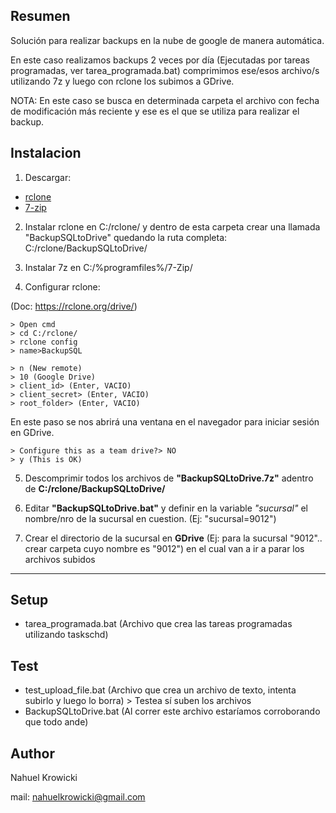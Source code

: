 ## Resumen

Solución para realizar backups en la nube de google de manera automática.

En este caso realizamos backups 2 veces por día (Ejecutadas por tareas programadas, ver tarea_programada.bat) comprimimos ese/esos archivo/s utilizando 7z y luego con rclone los subimos a GDrive.

NOTA: En este caso se busca en determinada carpeta el archivo con fecha de modificación más reciente y ese es el que se utiliza para realizar el backup.

## Instalacion

1. Descargar:
* [rclone](https://rclone.org/downloads/)
* [7-zip](https://www.7-zip.org/download.html)

2. Instalar rclone en C:/rclone/ y dentro de esta carpeta crear una llamada "BackupSQLtoDrive" quedando la ruta completa: C:/rclone/BackupSQLtoDrive/

3. Instalar 7z en C:/%programfiles%/7-Zip/

4. Configurar rclone:

(Doc: https://rclone.org/drive/)

	> Open cmd
	> cd C:/rclone/
	> rclone config
	> name>BackupSQL

	> n (New remote)
	> 10 (Google Drive)
	> client_id> (Enter, VACIO)
	> client_secret> (Enter, VACIO)
	> root_folder> (Enter, VACIO)

En este paso se nos abrirá una ventana en el navegador para iniciar sesión en GDrive.

	> Configure this as a team drive?> NO
	> y (This is OK)

5. Descomprimir todos los archivos de **"BackupSQLtoDrive.7z"** adentro de **C:/rclone/BackupSQLtoDrive/**

6. Editar **"BackupSQLtoDrive.bat"** y definir en la variable *"sucursal"* el nombre/nro de la sucursal en cuestion. (Ej: "sucursal=9012")

7. Crear el directorio de la sucursal en **GDrive** (Ej: para la  sucursal "9012".. crear carpeta cuyo nombre es "9012") en el cual van a ir a parar los archivos subidos

---------------------------

## Setup
* tarea_programada.bat (Archivo que crea las tareas programadas utilizando taskschd)

## Test
* test_upload_file.bat (Archivo que crea un archivo de texto, intenta subirlo y luego lo borra) > Testea sí suben los archivos
* BackupSQLtoDrive.bat (Al correr este archivo estaríamos corroborando que todo ande)

## Author

Nahuel Krowicki

mail: nahuelkrowicki@gmail.com
